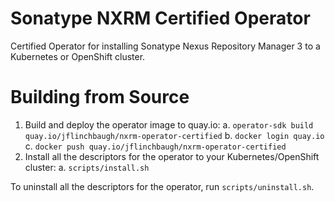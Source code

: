 # Sonatype NXRM Certified Operator

Certified Operator for installing Sonatype Nexus Repository Manager 3 to a 
Kubernetes or OpenShift cluster.

# Building from Source

1. Build and deploy the operator image to quay.io:
  a. `operator-sdk build quay.io/jflinchbaugh/nxrm-operator-certified`
  b. `docker login quay.io`
  c. `docker push quay.io/jflinchbaugh/nxrm-operator-certified`
2. Install all the descriptors for the operator to your Kubernetes/OpenShift 
   cluster:
  a. `scripts/install.sh`
  
To uninstall all the descriptors for the operator, run `scripts/uninstall.sh`.
